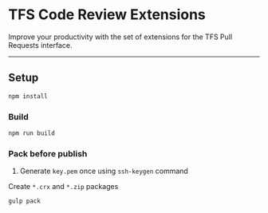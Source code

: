 # TFS Code Review Extensions

Improve your productivity with the set of extensions for the TFS Pull Requests interface.

---

## Setup

```bash
npm install
```

### Build

```bash
npm run build
```

### Pack before publish

1. Generate `key.pem` once using `ssh-keygen` command

Create `*.crx` and `*.zip` packages

```bash
gulp pack
```

